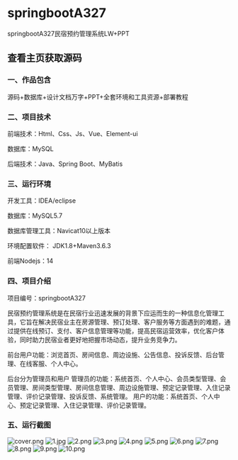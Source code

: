 # springbootA327
springbootA327民宿预约管理系统LW+PPT
 
## 查看主页获取源码


### 一、作品包含

源码+数据库+设计文档万字+PPT+全套环境和工具资源+部署教程

### 二、项目技术

前端技术：Html、Css、Js、Vue、Element-ui

数据库：MySQL

后端技术：Java、Spring Boot、MyBatis

  

### 三、运行环境

开发工具：IDEA/eclipse

数据库：MySQL5.7

数据库管理工具：Navicat10以上版本

环境配置软件： JDK1.8+Maven3.6.3

前端Nodejs：14


### 四、项目介绍
项目编号：springbootA327

民宿预约管理系统是在民宿行业迅速发展的背景下应运而生的一种信息化管理工具，它旨在解决民宿业主在房源管理、预订处理、客户服务等方面遇到的难题，通过提供在线预订、支付、客户信息管理等功能，提高民宿运营效率，优化客户体验，同时助力民宿业者更好地把握市场动态，提升业务竞争力。

前台用户功能：浏览首页、房间信息、周边设施、公告信息、投诉反馈、后台管理、在线客服、个人中心。

后台分为管理员和用户
管理员的功能：系统首页、个人中心、会员类型管理、会员管理、房间类型管理、房间信息管理、周边设施管理、预定记录管理、入住记录管理、评价记录管理、投诉反馈、系统管理。
用户的功能：系统首页、个人中心、预定记录管理、入住记录管理、评价记录管理。

### 五、运行截图

![cover.png](./cover.png)
![1.jpg](./1.jpg)
![2.png](./2.png)
![3.png](./3.png)
![4.png](./4.png)
![5.png](./5.png)
![6.png](./6.png)
![7.png](./7.png)
![8.png](./8.png)
![9.png](./9.png)
![10.png](./10.png)




  

